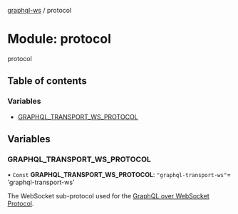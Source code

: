 [graphql-ws](../README.md) / protocol

# Module: protocol

protocol

## Table of contents

### Variables

- [GRAPHQL\_TRANSPORT\_WS\_PROTOCOL](protocol.md#graphql_transport_ws_protocol)

## Variables

### GRAPHQL\_TRANSPORT\_WS\_PROTOCOL

• `Const` **GRAPHQL\_TRANSPORT\_WS\_PROTOCOL**: ``"graphql-transport-ws"``= 'graphql-transport-ws'

The WebSocket sub-protocol used for the [GraphQL over WebSocket Protocol](/PROTOCOL.md).
